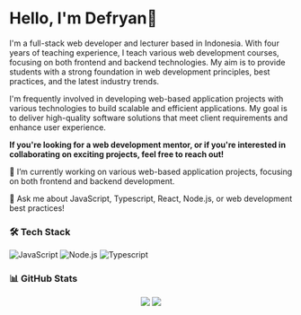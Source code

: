 <h1 align="left">Hello, I'm Defryan👋</h1>

<p>
  I'm a full-stack web developer and lecturer based in Indonesia.  With four years of teaching experience, I teach various web development courses, focusing on both frontend and backend technologies. My aim is to provide students with a strong foundation in web development principles, best practices, and the latest industry trends.
  
  I'm frequently involved in developing web-based application projects with various technologies to build scalable and efficient applications. My goal is to deliver high-quality software solutions that meet client requirements and enhance user experience. 

  <b>If you're looking for a web development mentor, or if you're interested in collaborating on exciting projects, feel free to reach out!</b>
</p>

🔭 I’m currently working on various web-based application projects, focusing on both frontend and backend development.

💬 Ask me about JavaScript, Typescript, React, Node.js, or web development best practices!

### 🛠️ Tech Stack
![JavaScript](https://img.shields.io/badge/-JavaScript-black?style=flat-square&logo=javascript)
![Node.js](https://img.shields.io/badge/-Node.js-black?style=flat-square&logo=node.js)
![Typescript](https://img.shields.io/badge/TypeScript-3178C6?style=for-the-badge&logo=typescript&logoColor=white)
### 📊 GitHub Stats
<p align="center">
  <img src="https://github-readme-stats.vercel.app/api?username=masdefry&show_icons=true&theme=tokyonight" />
  <img src="https://github-readme-stats.vercel.app/api/top-langs/?username=masdefry&layout=compact&theme=tokyonight" />
</p>
